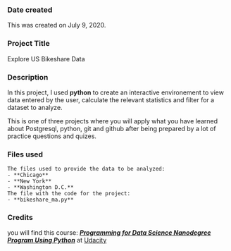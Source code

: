 ### Date created
This was created on July 9, 2020.

### Project Title
Explore US Bikeshare Data

### Description
In this project, I used **python** to create an interactive environement to view data entered by the user, calculate the relevant statistics and filter for a dataset to analyze.

This is one of three projects where you will apply what you have learned about Postgresql, python, git and github after being prepared by a lot of practice questions and quizes.

### Files used
    The files used to provide the data to be analyzed:
    - **Chicago**
    - **New York**
    - **Washington D.C.**
    The file with the code for the project:
    - **bikeshare_ma.py**

### Credits
you will find this course: [**_Programming for Data Science Nanodegree Program Using Python_**](shorturl.at/npHR3) at [Udacity](https://www.udacity.com/)

